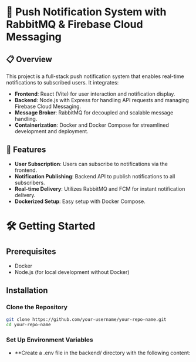 # 🔔 Push Notification System with RabbitMQ & Firebase Cloud Messaging

## 📋 Overview

This project is a full-stack push notification system that enables real-time notifications to subscribed users. It integrates:

- **Frontend**: React (Vite) for user interaction and notification display.
- **Backend**: Node.js with Express for handling API requests and managing Firebase Cloud Messaging.
- **Message Broker**: RabbitMQ for decoupled and scalable message handling.
- **Containerization**: Docker and Docker Compose for streamlined development and deployment.


## 🚀 Features

- **User Subscription**: Users can subscribe to notifications via the frontend.
- **Notification Publishing**: Backend API to publish notifications to all subscribers.
- **Real-time Delivery**: Utilizes RabbitMQ and FCM for instant notification delivery.
- **Dockerized Setup**: Easy setup with Docker Compose.

# 🛠️ Getting Started

## Prerequisites

- Docker
- Node.js (for local development without Docker)

## Installation

### Clone the Repository

```bash
git clone https://github.com/your-username/your-repo-name.git
cd your-repo-name
```
### Set Up Environment Variables
- **Create a .env file in the backend/ directory with the following content:
